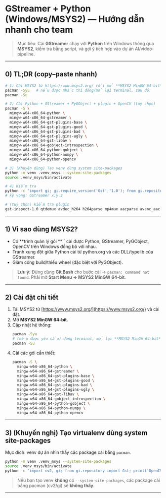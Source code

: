 # GStreamer + Python (Windows/MSYS2) — Hướng dẫn nhanh cho team

> Mục tiêu: Cài **GStreamer** chạy với **Python** trên Windows thông qua **MSYS2**, kiểm tra bằng script, và gợi ý tích hợp vào dự án AI/video-pipeline.

---

## 0) TL;DR (copy–paste nhanh)

```bash
# 1) Cài MSYS2 từ https://www.msys2.org/ rồi mở **MSYS2 MinGW 64-bit** (không dùng Git Bash)
pacman -Syu   # nếu được nhắc thì đóng/mở lại terminal, sau đó:
pacman -Su

# 2) Cài Python + GStreamer + PyGObject + plugin + OpenCV (tuỳ chọn)
pacman -S \
  mingw-w64-x86_64-python \
  mingw-w64-x86_64-gstreamer \
  mingw-w64-x86_64-gst-plugins-base \
  mingw-w64-x86_64-gst-plugins-good \
  mingw-w64-x86_64-gst-plugins-bad \
  mingw-w64-x86_64-gst-plugins-ugly \
  mingw-w64-x86_64-gst-libav \
  mingw-w64-x86_64-gobject-introspection \
  mingw-w64-x86_64-python-gobject \
  mingw-w64-x86_64-python-numpy \
  mingw-w64-x86_64-python-opencv

# 3) (Khuyên dùng) Tạo venv dùng system site-packages
python -m venv .venv_msys --system-site-packages
source .venv_msys/bin/activate

# 4) Kiểm tra
python -c "import gi; gi.require_version('Gst','1.0'); from gi.repository import Gst; Gst.init(None); print(Gst.version_string())"
# kỳ vọng: GStreamer x.y.z

# (tuỳ chọn) kiểm tra plugin
gst-inspect-1.0 qtdemux avdec_h264 h264parse mp4mux aacparse avenc_aac
```

---

## 1) Vì sao dùng MSYS2?

- Có \*\*trình quản lý gói \*\*`` cài được Python, GStreamer, PyGObject, OpenCV trên Windows đồng bộ với nhau.
- Tránh xung đột giữa Python cài từ python.org và các DLL/typelib của GStreamer.
- Giảm công build/thiếu wheel (đặc biệt với PyGObject).

> **Lưu ý:** Đừng dùng **Git Bash** cho bước cài → `pacman: command not found`. Phải mở **Start Menu → MSYS2 MinGW 64-bit**.

---

## 2) Cài đặt chi tiết

1. Tải MSYS2 từ [https://www.msys2.org/](https://www.msys2.org/) và cài đặt.
2. Mở **MSYS2 MinGW 64-bit**.
3. Cập nhật hệ thống:
   ```bash
   pacman -Syu
   # (nếu được yêu cầu) đóng terminal, mở lại **MSYS2 MinGW 64-bit**, rồi:
   pacman -Su
   ```
4. Cài các gói cần thiết:
   ```bash
   pacman -S \
     mingw-w64-x86_64-python \
     mingw-w64-x86_64-gstreamer \
     mingw-w64-x86_64-gst-plugins-base \
     mingw-w64-x86_64-gst-plugins-good \
     mingw-w64-x86_64-gst-plugins-bad \
     mingw-w64-x86_64-gst-plugins-ugly \
     mingw-w64-x86_64-gst-libav \
     mingw-w64-x86_64-gobject-introspection \
     mingw-w64-x86_64-python-gobject \
     mingw-w64-x86_64-python-numpy \
     mingw-w64-x86_64-python-opencv
   ```

---

## 3) (Khuyến nghị) Tạo virtualenv dùng system site-packages

Mục đích: venv dự án nhìn thấy các package cài bằng `pacman`.

```bash
python -m venv .venv_msys --system-site-packages
source .venv_msys/bin/activate
python -c "import cv2, gi; from gi.repository import Gst; print('OpenCV OK'); Gst.init(None); print(Gst.version_string())"
```

> Nếu bạn tạo venv **không** có `--system-site-packages`, các package cài bằng pacman (cv2/gi) sẽ **không thấy**.

---


